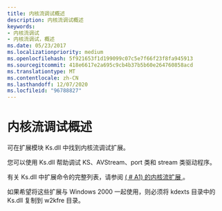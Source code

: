 ```yaml
---
title: 内核流调试概述
description: 内核流调试概述
keywords:
- 内核流调试
- 内核流调试，概述
ms.date: 05/23/2017
ms.localizationpriority: medium
ms.openlocfilehash: 5f921653f1d199099c07c5e7f66f23f8fa945913
ms.sourcegitcommit: 418e6617e2a695c9cb4b37b5b60e264760858acd
ms.translationtype: MT
ms.contentlocale: zh-CN
ms.lasthandoff: 12/07/2020
ms.locfileid: "96788827"
---
```

# <a name="overview-of-kernel-streaming-debugging"></a>内核流调试概述


可在扩展模块 Ks.dll 中找到内核流调试扩展。

您可以使用 Ks.dll 帮助调试 KS、AVStream、port 类和 stream 类驱动程序。

有关 Ks.dll 中扩展命令的完整列表，请参阅 [ ( # A1) 的内核流扩展 ](kernel-streaming-extensions--ks-dll-.md)。

如果希望将这些扩展与 Windows 2000 一起使用，则必须将 kdexts 目录中的 Ks.dll 复制到 w2kfre 目录。

 

 





